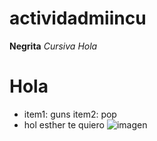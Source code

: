 # actividadmiincu
**Negrita**
*Cursiva*
_Hola_
<h1> Hola </h1>

* item1: guns item2: pop
* hol esther te quiero
![imagen](https://github.com/user-attachments/assets/ca7d1e1d-64ac-4f32-9f67-f8aedb74b9b7)
